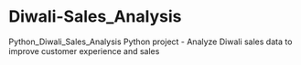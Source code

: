 # Diwali-Sales_Analysis

Python_Diwali_Sales_Analysis
Python project - Analyze Diwali sales data to improve customer experience and sales
